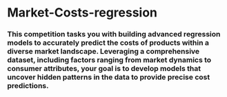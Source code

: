# Market-Costs-regression
### This competition tasks you with building advanced regression models to accurately predict the costs of products within a diverse market landscape. Leveraging a comprehensive dataset, including factors ranging from market dynamics to consumer attributes, your goal is to develop models that uncover hidden patterns in the data to provide precise cost predictions. 
